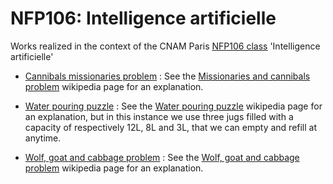 # NFP106: Intelligence artificielle

Works realized in the context of the CNAM Paris [NFP106 class](https://formation.cnam.fr/rechercher-par-discipline/intelligence-artificielle-208617.kjsp) 'Intelligence artificielle'

- [Cannibals missionaries problem](./cannibals_missionaries_problem/) : See the [Missionaries and cannibals problem](https://en.wikipedia.org/wiki/Missionaries_and_cannibals_problem) wikipedia page for an explanation.

- [Water pouring puzzle](./water_pouring_puzzle/) : See the [Water pouring puzzle](https://en.wikipedia.org/wiki/Water_pouring_puzzle) wikipedia page for an explanation, but in this instance we use three jugs filled with a capacity of respectively 12L, 8L and 3L, that we can empty and refill at anytime.

- [Wolf, goat and cabbage problem](./wolf_goat_cabbage_problem/) : See the [Wolf, goat and cabbage problem](https://en.wikipedia.org/wiki/Wolf,_goat_and_cabbage_problem) wikipedia page for an explanation.

